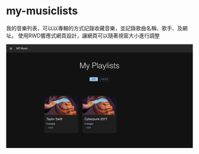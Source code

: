 # my-musiclists

我的音樂列表，可以以專輯的方式記錄收藏音樂，並記錄歌曲名稱、歌手、及網址。
使用RWD響應式網頁設計，讓網頁可以隨著視窗大小進行調整

![image](https://github.com/maggie0101/my-pages/blob/main/my-musiclist-screenshot.png)







